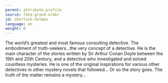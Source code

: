 ```yaml
---
parent: attribute.profile
source: fate-grand-order
id: sherlock-holmes
language: en
weight: 0
---
```


The world’s greatest and most famous consulting detective.
The embodiment of truth-seekers…the very concept of a detective.
He is the main character of the stories written by Sir Arthur Conan Doyle between the 19th and 20th Century, and a detective who investigated and solved countless mysteries. He is one of the original inspirations for various other detectives in other mystery novels that followed…
Or so the story goes.
The truth of the matter remains a mystery…
